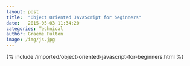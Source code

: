 ```yaml
---
layout: post
title:  "Object Oriented JavaScript for beginners"
date:   2015-05-03 11:34:20
categories: Technical
author: Graeme Fulton
image: /img/js.jpg
---
```

{% include /imported/object-oriented-javascript-for-beginners.html %}
